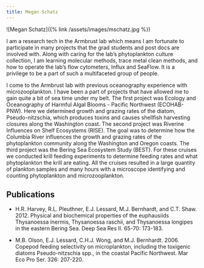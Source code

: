 ```yaml
---
title: Megan Schatz
---
```

![Megan Schatz]({% link /assets/images/mschatz.jpg %})

I am a research tech in the Armbrust lab which means I am fortunate to participate in many projects that the grad students and post docs are involved with. Along with caring for the lab’s phytoplankton culture collection, I am learning molecular methods, trace metal clean methods, and how to operate the lab’s flow cytometers, Influx and SeaFlow. It is a privilege to be a part of such a multifaceted group of people.

I come to the Armbrust lab with previous oceanography experience with microzooplankton. I have been a part of projects that have allowed me to gain quite a bit of sea time under my belt. The first project was Ecology and Oceanography of Harmful Algal Blooms - Pacific Northwest (ECOHAB-PNW). Here we determined growth and grazing rates of the diatom, Pseudo-nitzschia, which produces toxins and causes shellfish harvesting closures along the Washington coast. The second project was Riverine Influences on Shelf Ecosystems (RISE). The goal was to determine how the Columbia River influences the growth and grazing rates of the phytoplankton community along the Washington and Oregon coasts. The third project was the Bering Sea Ecosystem Study (BEST). For these cruises we conducted krill feeding experiments to determine feeding rates and what phytoplankton the krill are eating. All the cruises resulted in a large quantity of plankton samples and many hours with a microscope identifying and counting phytoplankton and microzooplankton.

## Publications
* H.R. Harvey, R.L. Pleuthner, E.J. Lessard, M.J. Bernhardt, and C.T. Shaw. 2012. Physical and biochemical properties of the euphausiids Thysanoessa inermis, Thysanoessa raschii, and Thysanoessa longipes in the eastern Bering Sea. Deep Sea Res II. 65-70: 173-183.

* M.B. Olson, E.J. Lessard, C.H.J. Wong, and M.J. Bernhardt. 2006. Copepod feeding selectivity on microplankton, including the toxigenic diatoms Pseudo-nitzschia spp., in the coastal Pacific Northwest. Mar Eco Pro Ser. 326: 207-220.
